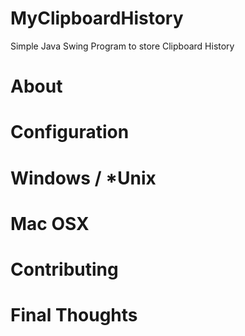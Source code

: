 # MyClipboardHistory
Simple Java Swing Program to store Clipboard History

# About

# Configuration 

# Windows / *Unix 

# Mac OSX

# Contributing

# Final Thoughts
